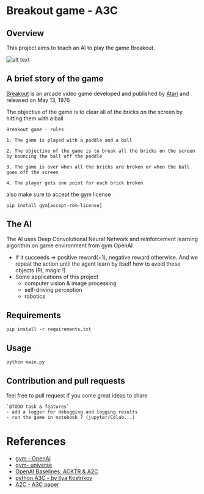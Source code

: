 # Breakout game - A3C
## Overview

This project aims to teach an AI to play the game Breakout. 

![alt text](https://upload.wikimedia.org/wikipedia/en/c/cd/Breakout_game_screenshot.png)

<!--https://media.moddb.com/images/downloads/1/200/199908/Screenshot_Doom_20200831_001304.png-->

## A brief story of the game

[Breakout](https://en.wikipedia.org/wiki/Breakout_(video_game)) is an arcade video game developed and published by [Atari](https://en.wikipedia.org/wiki/Atari,_Inc) and released on May 13, 1976

The objective of the game is to clear all of the bricks on the screen by hitting them with a ball

    Breakout game - rules

    1. The game is played with a paddle and a ball

    2. The objective of the game is to break all the bricks on the screen by bouncing the ball off the paddle

    3. The game is over when all the bricks are broken or when the ball goes off the screen

    4. The player gets one point for each brick broken

also make sure to accept the gym license 

```
pip install gym[accept-rom-license]
```
## The AI
The AI uses Deep Convolutional Neural Network and reinforcement learning algorithm on game environment from gym OpenAI

- If it succeeds => positive reward(+1), negative reward otherwise. And we repeat the action  until the agent learn by itself how to avoid these objects (RL magic !) 
- Some applications of this project
    - computer vision & image processing
    - self-driving perception
    - robotics

## Requirements
```
pip install -r requirements.txt
```

## Usage

```
python main.py
```

## Contribution and pull requests

feel free to pull request if you some great ideas to share

    `@TODO task & features`
    - add a logger for debugging and logging results
    - run the game in notebook ? (jupyter/Colab...)
  

# References

- [gym - OpenAi](https://www.gymlibrary.dev/)
- [gym- universe](https://openai.com/blog/universe/)
- [OpenAI Baselines: ACKTR & A2C](https://openai.com/blog/baselines-acktr-a2c/)
- [python A3C - by Ilya Kostrikov ](https://github.com/ikostrikov/pytorch-a3c)
- [A2C - A3C paper](https://github.com/afondiel/research-notes/blob/master/ai/research-papers/asynchronous-methods-for-deep-reinforcement-learning-paper-2016-A3C-google-MILA.pdf)


